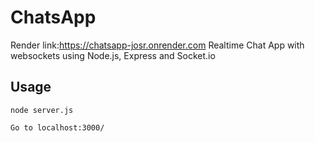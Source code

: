 # ChatsApp 
Render link:https://chatsapp-josr.onrender.com
Realtime Chat App with websockets using Node.js, Express and Socket.io

## Usage 
```
node server.js 

Go to localhost:3000/
```
